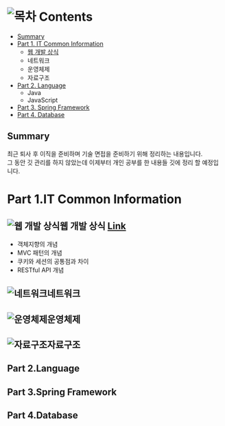 # ![목차](https://github.com/joonsu1229/interviewPrepare/blob/main/interviewPrepare/Img_foler/icons8-todo-list-30.png) Contents 
* [Summary](#summary)
* [Part 1. IT Common Information](#part-1it-common-information)
  * [웹 개발 상식](https://github.com/joonsu1229/interviewPrepare/blob/main/interviewPrepare/web_development_sense)
  * 네트워크
  * 운영체제
  * 자료구조
* [Part 2. Language](#part-2language)
  * Java
  * JavaScript
* [Part 3. Spring Framework](#part-3spring-framework)
* [Part 4. Database](#part-4database)

## Summary
최근 퇴사 후 이직을 준비하며 기술 면접을 준비하기 위해 정리하는 내용입니다.<br>
그 동안 깃 관리를 하지 않았는데 이제부터 개인 공부를 한 내용들 깃에 정리 할 예정입니다.

# Part 1.IT Common Information
## ![웹 개발 상식](https://github.com/joonsu1229/customDevSource/blob/main/interviewPrepare/Img_foler/icons8-making-notes-30.png)웹 개발 상식 [Link](https://github.com/joonsu1229/customDevSource/blob/main/interviewPrepare/web_development_sense)
* 객체지향의 개념
* MVC 패턴의 개념
* 쿠키와 세션의 공통점과 차이
* RESTful API 개념

## ![네트워크](https://github.com/joonsu1229/customDevSource/blob/main/interviewPrepare/Img_foler/icons8-making-notes-30.png)네트워크
## ![운영체제](https://github.com/joonsu1229/customDevSource/blob/main/interviewPrepare/Img_foler/icons8-making-notes-30.png)운영체제
## ![자료구조](https://github.com/joonsu1229/customDevSource/blob/main/interviewPrepare/Img_foler/icons8-making-notes-30.png)자료구조

## Part 2.Language

## Part 3.Spring Framework

## Part 4.Database
